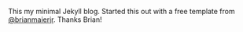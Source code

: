 This my minimal Jekyll blog. Started this out with a free template from [@brianmaierjr](https://twitter.com/brianmaierjr). Thanks Brian!
